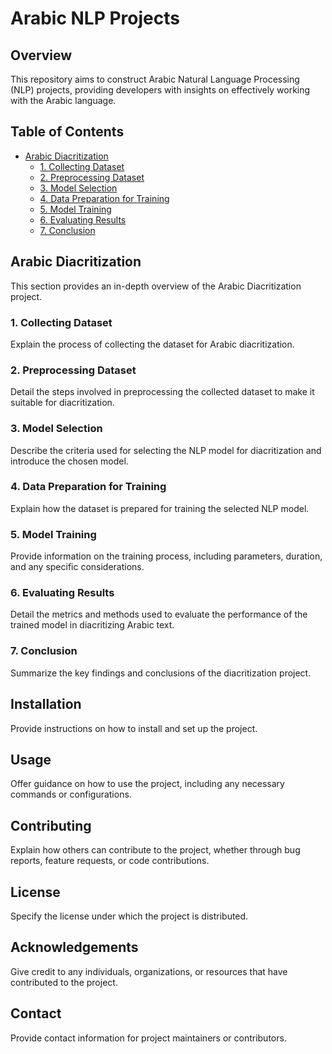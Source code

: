 # Arabic NLP Projects

## Overview
This repository aims to construct Arabic Natural Language Processing (NLP) projects, providing developers with insights on effectively working with the Arabic language.

## Table of Contents
- [Arabic Diacritization](#arabic-diacritization)
  - [1. Collecting Dataset](#1-collecting-dataset)
  - [2. Preprocessing Dataset](#2-preprocessing-dataset)
  - [3. Model Selection](#3-model-selection)
  - [4. Data Preparation for Training](#4-data-preparation-for-training)
  - [5. Model Training](#5-model-training)
  - [6. Evaluating Results](#6-evaluating-results)
  - [7. Conclusion](#7-conclusion)

## Arabic Diacritization
This section provides an in-depth overview of the Arabic Diacritization project.

### 1. Collecting Dataset
Explain the process of collecting the dataset for Arabic diacritization.

### 2. Preprocessing Dataset
Detail the steps involved in preprocessing the collected dataset to make it suitable for diacritization.

### 3. Model Selection
Describe the criteria used for selecting the NLP model for diacritization and introduce the chosen model.

### 4. Data Preparation for Training
Explain how the dataset is prepared for training the selected NLP model.

### 5. Model Training
Provide information on the training process, including parameters, duration, and any specific considerations.

### 6. Evaluating Results
Detail the metrics and methods used to evaluate the performance of the trained model in diacritizing Arabic text.

### 7. Conclusion
Summarize the key findings and conclusions of the diacritization project.

## Installation
Provide instructions on how to install and set up the project.

## Usage
Offer guidance on how to use the project, including any necessary commands or configurations.

## Contributing
Explain how others can contribute to the project, whether through bug reports, feature requests, or code contributions.

## License
Specify the license under which the project is distributed.

## Acknowledgements
Give credit to any individuals, organizations, or resources that have contributed to the project.

## Contact
Provide contact information for project maintainers or contributors.

